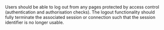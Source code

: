 Users should be able to log out from any pages protected by access control (authentication and authorisation checks). The logout functionality should fully terminate the associated session or connection such that the session identifier is no longer usable.

